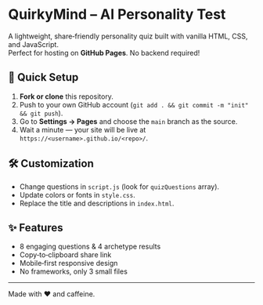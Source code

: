 
# QuirkyMind – AI Personality Test

A lightweight, share‑friendly personality quiz built with vanilla HTML, CSS, and JavaScript.  
Perfect for hosting on **GitHub Pages**. No backend required!

## 🚀 Quick Setup

1. **Fork or clone** this repository.  
2. Push to your own GitHub account (`git add . && git commit -m "init" && git push`).  
3. Go to **Settings → Pages** and choose the `main` branch as the source.  
4. Wait a minute &mdash; your site will be live at `https://<username>.github.io/<repo>/`.

## 🛠 Customization

* Change questions in `script.js` (look for `quizQuestions` array).  
* Update colors or fonts in `style.css`.  
* Replace the title and descriptions in `index.html`.

## ✨ Features

* 8 engaging questions & 4 archetype results  
* Copy‑to‑clipboard share link  
* Mobile‑first responsive design  
* No frameworks, only 3 small files

---

Made with ❤ and caffeine.
